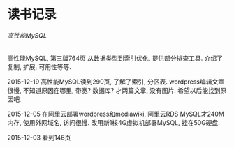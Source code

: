 
# 读书记录 #



###### 高性能MySQL ######
高性能MySQL, 第三版764页 从数据类型到索引优化, 提供部分排查工具. 介绍了复制, 扩展, 可用性等等.


2015-12-19  高性能MySQL读到290页, 了解了索引, 分区表. wordpress编辑文章很慢, 不知道原因在哪里, 带宽? 数据库? 才两篇文章, 没有图片. 希望以后能找到原因吧.

2015-12-05  在阿里云部署wordpress和mediawiki, 阿里云RDS MySQL才240M内存, 使用外网域名, 访问很慢. 改用新1核4G虚拟机部署MySQL, 挂在50G硬盘.

2015-12-03  看到146页